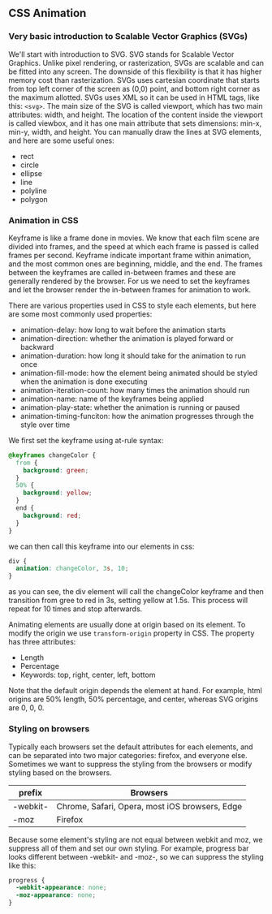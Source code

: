 ## CSS Animation

### Very basic introduction to Scalable Vector Graphics (SVGs)

We'll start with introduction to SVG. SVG stands for Scalable Vector Graphics. Unlike pixel rendering, or rasterization, SVGs are scalable and can be
fitted into any screen. The downside of this flexibility is that it has higher memory cost than rasterization. SVGs uses cartesian coordinate that
starts from top left corner of the screen as (0,0) point, and bottom right corner as the maximum allotted. SVGs uses XML so it can be used in
HTML tags, like this: `<svg>`. The main size of the SVG is called viewport, which has two main attributes: width, and height. The location of
the content inside the viewport is called viewbox, and it has one main attribute that sets dimensions: min-x, min-y, width, and height. You can manually
draw the lines at SVG elements, and here are some useful ones:

- rect
- circle
- ellipse
- line
- polyline
- polygon

### Animation in CSS

Keyframe is like a frame done in movies. We know that each film scene are divided into frames, and the speed at which each frame is passed is called
frames per second. Keyframe indicate important frame within animation, and the most common ones are beginning, middle, and the end. The frames between
the keyframes are called in-between frames and these are generally rendered by the browser. For us we need to set the keyframes and let the browser
render the in-between frames for animation to work.

There are various properties used in CSS to style each elements, but here are some most commonly used properties:

- animation-delay: how long to wait before the animation starts
- animation-direction: whether the animation is played forward or backward
- animation-duration: how long it should take for the animation to run once
- animation-fill-mode: how the element being animated should be styled when the animation is done executing
- animation-iteration-count: how many times the animation should run
- animation-name: name of the keyframes being applied
- animation-play-state: whether the animation is running or paused
- animation-timing-funciton: how the animation progresses through the style over time

We first set the keyframe using at-rule syntax:

```css
@keyframes changeColor {
  from {
    background: green;
  }
  50% {
    background: yellow;
  }
  end {
    background: red;
  }
}
```

we can then call this keyframe into our elements in css:

```css
div {
  animation: changeColor, 3s, 10;
}
```

as you can see, the div element will call the changeColor keyframe and then transition from gree to red in 3s, setting yellow at 1.5s. This process will repeat for 10 times and stop afterwards.

Animating elements are usually done at origin based on its element. To modify the origin we use `transform-origin` property in CSS. The property has three attributes:

- Length
- Percentage
- Keywords: top, right, center, left, bottom

Note that the default origin depends the element at hand. For example, html origins are 50% length, 50% percentage, and center, whereas SVG origins are 0, 0, 0.

### Styling on browsers

Typically each browsers set the default attributes for each elements, and can be separated into two major categories: firefox, and everyone else. Sometimes we want to suppress the styling from
the browsers or modify styling based on the browsers.

| prefix   | Browsers                                       |
| -------- | ---------------------------------------------- |
| -webkit- | Chrome, Safari, Opera, most iOS browsers, Edge |
| -moz     | Firefox                                        |

Because some element's styling are not equal between webkit and moz, we suppress all of them and set our own styling. For example, progress bar looks different between -webkit- and -moz-, so we
can suppress the styling like this:

```css
progress {
  -webkit-appearance: none;
  -moz-appearance: none;
}
```
